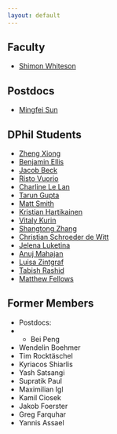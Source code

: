 ```yaml
---
layout: default
---
```


## Faculty 
* [Shimon Whiteson](/pages/people/shimon.html)

## Postdocs
* [Mingfei Sun](/pages/people/mingfei.html)

## DPhil Students
* [Zheng Xiong](/pages/people/zheng.html)
* [Benjamin Ellis](/pages/people/ben.html)
* [Jacob Beck](/pages/people/jacob.html)
* [Risto Vuorio](/pages/people/risto.html)
* [Charline Le Lan](/pages/people/charline.html)
* [Tarun Gupta](/pages/people/tarun.html)
* [Matt Smith](/pages/people/matt.html)
* [Kristian Hartikainen](/pages/people/kristian.html)
* [Vitaly Kurin](/pages/people/vitaly.html)
* [Shangtong Zhang](/pages/people/shangtong.html)
* [Christian Schroeder de Witt](/pages/people/christian.html)
* [Jelena Luketina](/pages/people/jelena.html)
* [Anuj Mahajan](/pages/people/anuj.html)
* [Luisa Zintgraf](/pages/people/luisa.html)
* [Tabish Rashid](/pages/people/tabish.html)
* [Matthew Fellows](/pages/people/matthew.html)

## Former Members
* Postdocs:
* * Bei Peng
* Wendelin Boehmer
* Tim Rocktäschel
* Kyriacos Shiarlis
* Yash Satsangi
* Supratik Paul
* Maximilian Igl
* Kamil Ciosek
* Jakob Foerster
* Greg Farquhar
* Yannis Assael

